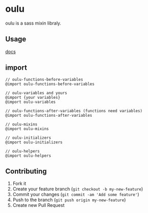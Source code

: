# oulu

oulu is a sass mixin libraly.

## Usage

[docs](http://oulu.github.io/)

## import

```
// oulu-functions-before-variables
@import oulu-functions-before-variables

// oulu-variables and yours
@import {your variables}
@import oulu-variables

// oulu-functions-after-variables (functions need variables)
@import oulu-functions-after-variables

// oulu-mixins
@import oulu-mixins

// oulu-initializers
@import oulu-initializers

// oulu-helpers
@import oulu-helpers

```

## Contributing

1. Fork it
2. Create your feature branch (`git checkout -b my-new-feature`)
3. Commit your changes (`git commit -am 'Add some feature'`)
4. Push to the branch (`git push origin my-new-feature`)
5. Create new Pull Request
